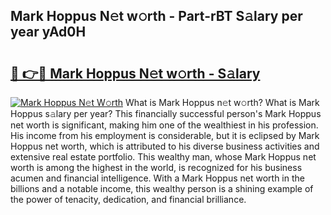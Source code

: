 ## Mark Hoppus N𝚎t w𝚘rth - Part-rBT S𝚊lary per year yAd0H

# <h2><a href="http://gc3b7f.nevu.top/?p=Mark+Hoppus">🔗 👉🔴 Mark Hoppus N𝚎t w𝚘rth - S𝚊lary</a></h2>

[![Mark Hoppus N𝚎t W𝚘rth](https://i.imgur.com/Oavwk0R.jpeg)](http://gc3b7f.nevu.top/?p=Mark+Hoppus)
What is Mark Hoppus n𝚎t w𝚘rth? What is Mark Hoppus s𝚊lary per year?
This financially successful person's Mark Hoppus net worth is significant, making him one of the wealthiest in his profession. His income from his employment is considerable, but it is eclipsed by Mark Hoppus net worth, which is attributed to his diverse business activities and extensive real estate portfolio. This wealthy man, whose Mark Hoppus net worth is among the highest in the world, is recognized for his business acumen and financial intelligence. With a Mark Hoppus net worth in the billions and a notable income, this wealthy person is a shining example of the power of tenacity, dedication, and financial brilliance.
